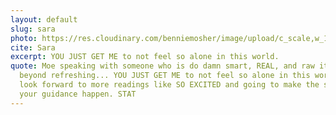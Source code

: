 ```yaml
---
layout: default
slug: sara
photo: https://res.cloudinary.com/benniemosher/image/upload/c_scale,w_1200/v1626834138/moniquemosher.com/aubreynicolephotography-2021/B24A6004_hnwhjc.jpg
cite: Sara
excerpt: YOU JUST GET ME to not feel so alone in this world.
quote: Moe speaking with someone who is do damn smart, REAL, and raw it was
  beyond refreshing... YOU JUST GET ME to not feel so alone in this world. I
  look forward to more readings like SO EXCITED and going to make the sparks and
  your guidance happen. STAT
---
```

